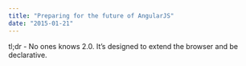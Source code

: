 ```yaml
---
title: "Preparing for the future of AngularJS"
date: "2015-01-21"
---
```


tl;dr - No ones knows 2.0. It’s designed to extend the browser and be declarative.
